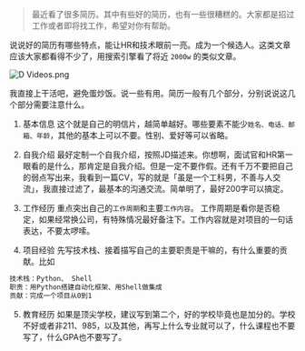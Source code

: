 >最近看了很多简历。其中有些好的简历，也有一些很糟糕的。大家都是招过工作或者即将找工作，希望对你有帮助。

说说好的简历有哪些特点，能让HR和技术眼前一亮。成为一个候选人。这类文章应该大家都看得不少了，用搜索引擎看了将近 `2000w` 的类似文章。


![D Videos.png](https://raw.githubusercontent.com/rikiesxiao/mdPicGo/master/D%20Videos.png)


我直接上干活吧，避免蛋炒饭。说一些有用。简历一般有几个部分，分别说说这几个部分需要注意什么。

1. 基本信息
这个就是自己的明信片，越简单越好。哪些要素不能少`姓名、电话、邮箱、年龄`，其他的基本上可以不要。性别、爱好等可以省略。

2. 自我介绍
最好定制一个自我介绍，按照JD描述来。你想啊，面试官和HR第一眼看的是什么，那肯定是自我介绍。但是一定不要作假。还有千万不要把自己的弱点写出来，我看到一篇CV，写的就是「虽是一个工科男，不善与人交流」，我直接过滤了，最基本的沟通交流。简单明了，最好200字可以搞定。

3. 工作经历
重点突出自己的`工作周期`和主要`工作内容`。
工作周期是看你是否稳定，如果经常换公司，有特殊情况最好备注下。工作内容就是对项目的一句话表达，不要太啰嗦。

4. 项目经验
先写技术栈、接着描写自己的主要职责是干嘛的，有什么重要的贡献。比如
```sh
技术栈：Python、 Shell
职责：用Python搭建自动化框架、用Shell做集成
贡献：完成一个项目从0到1
```
5. 教育经历
如果是顶尖学校，建议写到第二个，好的学校毕竟也是加分的。学校不好或者非211、985，以及其他，再写上什么专业就可以了，什么课程也不要写了，什么GPA也不要写了。


